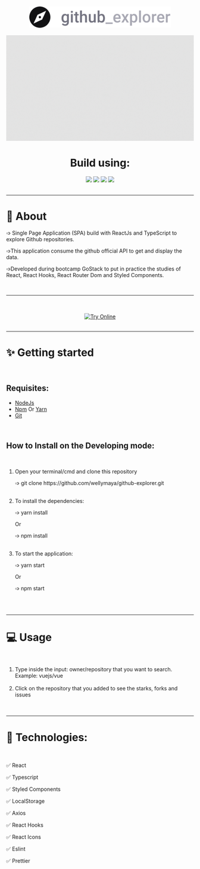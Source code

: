 <div align="center">
        <br>
      <img src= "https://github.com/wellymaya/github-explorer/blob/master/src/assets/logo.svg" width="380px">
      <br>
      <br>
      <img src="https://github.com/wellymaya/github-explorer/blob/master/animate.gif">
      <br>
      <h1>Build using:</h1>
      <a href="https://pt-br.reactjs.org/"><img src="https://img.shields.io/badge/React-20232A?style=for-the-badge&logo=react&logoColor=61DAFB"></a>
      <a href="https://www.typescriptlang.org/"><img src="https://img.shields.io/badge/TypeScript-007ACC?style=for-the-badge&logo=typescript&logoColor=white"></a>
      <a href="https://styled-components.com/"><img src="https://img.shields.io/badge/styled--components-DB7093?style=for-the-badge&logo=styled-components&logoColor=white"></a>
      <a href="https://reactrouter.com/"><img src="https://img.shields.io/badge/React_Router-CA4245?style=for-the-badge&logo=react-router&logoColor=white"></a>
    </div>
    <br>
    <hr>
    <div id="About">
        <h1>🤔 About</h1>
        <p>➩ Single Page Application (SPA) build with ReactJs and TypeScript to explore Github repositories. </p>
        <p>➩This application consume the github  official API to get and display the data. </p>
        <p>➩Developed during bootcamp GoStack to put in practice the studies of React, React Hooks, React Router Dom and Styled Components. </p>
    </div>
    <br>
    <hr>
    <br> <br>
    <div align="center" id="Try">
        <a href="https://"><img src="https://img.shields.io/badge/Try_Online-6629c2?style=for-the-badge" alt="Try Online"></a>
    </div>
    <br>
    <hr>
    <div id="started">
        <h1>✨ Getting started </h1>
        <br>
        <h2> Requisites: </h2>
        <ul>
            <li><a href="https://nodejs.org/en/">NodeJs</a> </li>
            <li><a href="https://nodejs.org/en/">Npm</a> Or <a href="https://classic.yarnpkg.com/lang/en/">Yarn</a> </li>
            <li><a href="https://git-scm.com/">Git </a></li>
        </ul>
    </div>
    <br>
    <div id="install">
        <h2>How to Install on the Developing mode:</h2><br>
        <ol>
            <li> Open your terminal/cmd and clone this repository </li>
            <p> ➩ git clone https://github.com/wellymaya/github-explorer.git </p>
            <br>
            <li>To install the dependencies:</li>
            <p>➩ yarn install</p> Or <p>➩ npm install</p> <br>
            <li>To start the application:</li>
            <p>➩ yarn start</p> Or <p>➩ npm start</p>
        </ol>
    </div>
    <br> <br>
    <hr>
    <div id="usage">
        <h1>💻 Usage</h1>
        <br>
        <ol>
            <li>Type inside the input: owner/repository that you want to search.
                <br> Example: vuejs/vue</li>
                <br>
            <li>
                Click on the repository that you added to see the starks, forks and issues
            </li>
    <br> <br>
    </div>
    <hr>
    <div id="tech">
        <h1>🔧 Technologies:</h1>
        <br>
        <p>✅ React</p>
        <p>✅ Typescript</p>
        <p>✅ Styled Components</p>
        <p>✅ LocalStorage</p>
        <p>✅ Axios</p>
        <p>✅ React Hooks</p>
        <p>✅ React Icons</p>
        <p>✅ Eslint</p>
        <p>✅ Prettier</p>
    </div>
    <img src="">
    <div id="images">
    </div>
    
